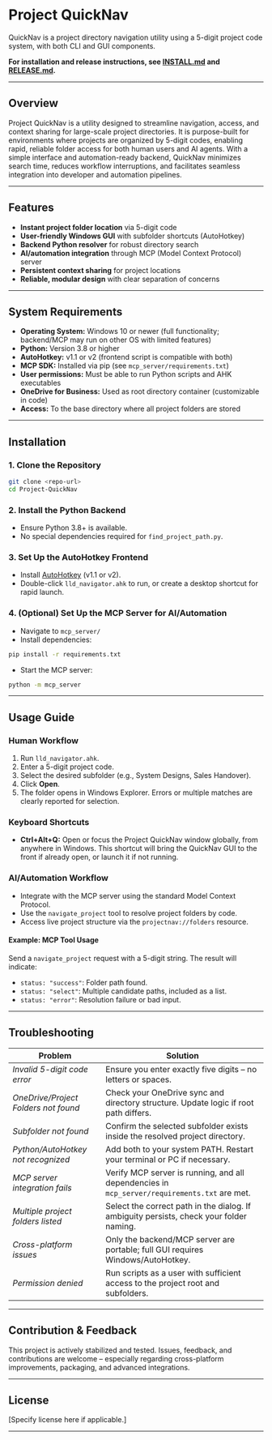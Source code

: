 # Project QuickNav

QuickNav is a project directory navigation utility using a 5-digit project code system, with both CLI and GUI components.

**For installation and release instructions, see [INSTALL.md](./INSTALL.md) and [RELEASE.md](./RELEASE.md).**

---

## Overview

Project QuickNav is a utility designed to streamline navigation, access, and context sharing for large-scale project directories. It is purpose-built for environments where projects are organized by 5-digit codes, enabling rapid, reliable folder access for both human users and AI agents. With a simple interface and automation-ready backend, QuickNav minimizes search time, reduces workflow interruptions, and facilitates seamless integration into developer and automation pipelines.

---

## Features

- **Instant project folder location** via 5-digit code
- **User-friendly Windows GUI** with subfolder shortcuts (AutoHotkey)
- **Backend Python resolver** for robust directory search
- **AI/automation integration** through MCP (Model Context Protocol) server
- **Persistent context sharing** for project locations
- **Reliable, modular design** with clear separation of concerns

---

## System Requirements

- **Operating System:** Windows 10 or newer (full functionality; backend/MCP may run on other OS with limited features)
- **Python:** Version 3.8 or higher
- **AutoHotkey:** v1.1 or v2 (frontend script is compatible with both)
- **MCP SDK:** Installed via pip (see `mcp_server/requirements.txt`)
- **User permissions:** Must be able to run Python scripts and AHK executables
- **OneDrive for Business:** Used as root directory container (customizable in code)
- **Access:** To the base directory where all project folders are stored

---

## Installation

### 1. Clone the Repository

```sh
git clone <repo-url>
cd Project-QuickNav
```

### 2. Install the Python Backend

- Ensure Python 3.8+ is available.
- No special dependencies required for `find_project_path.py`.

### 3. Set Up the AutoHotkey Frontend

- Install [AutoHotkey](https://www.autohotkey.com/) (v1.1 or v2).
- Double-click `lld_navigator.ahk` to run, or create a desktop shortcut for rapid launch.

### 4. (Optional) Set Up the MCP Server for AI/Automation

- Navigate to `mcp_server/`
- Install dependencies:

```sh
pip install -r requirements.txt
```

- Start the MCP server:

```sh
python -m mcp_server
```

---

## Usage Guide

### Human Workflow

1. Run `lld_navigator.ahk`.
2. Enter a 5-digit project code.
3. Select the desired subfolder (e.g., System Designs, Sales Handover).
4. Click **Open**.
5. The folder opens in Windows Explorer. Errors or multiple matches are clearly reported for selection.

### Keyboard Shortcuts

- **Ctrl+Alt+Q:** Open or focus the Project QuickNav window globally, from anywhere in Windows. This shortcut will bring the QuickNav GUI to the front if already open, or launch it if not running.

### AI/Automation Workflow

- Integrate with the MCP server using the standard Model Context Protocol.
- Use the `navigate_project` tool to resolve project folders by code.
- Access live project structure via the `projectnav://folders` resource.

#### Example: MCP Tool Usage

Send a `navigate_project` request with a 5-digit string. The result will indicate:
- `status: "success"`: Folder path found.
- `status: "select"`: Multiple candidate paths, included as a list.
- `status: "error"`: Resolution failure or bad input.

---

## Troubleshooting

| Problem                                 | Solution                                                                                   |
|------------------------------------------|--------------------------------------------------------------------------------------------|
| *Invalid 5-digit code error*             | Ensure you enter exactly five digits – no letters or spaces.                               |
| *OneDrive/Project Folders not found*     | Check your OneDrive sync and directory structure. Update logic if root path differs.        |
| *Subfolder not found*                    | Confirm the selected subfolder exists inside the resolved project directory.                |
| *Python/AutoHotkey not recognized*       | Add both to your system PATH. Restart your terminal or PC if necessary.                    |
| *MCP server integration fails*           | Verify MCP server is running, and all dependencies in `mcp_server/requirements.txt` are met.|
| *Multiple project folders listed*        | Select the correct path in the dialog. If ambiguity persists, check your folder naming.     |
| *Cross-platform issues*                  | Only the backend/MCP server are portable; full GUI requires Windows/AutoHotkey.             |
| *Permission denied*                      | Run scripts as a user with sufficient access to the project root and subfolders.            |

---

## Contribution & Feedback

This project is actively stabilized and tested. Issues, feedback, and contributions are welcome – especially regarding cross-platform improvements, packaging, and advanced integrations.

---

## License

[Specify license here if applicable.]

---